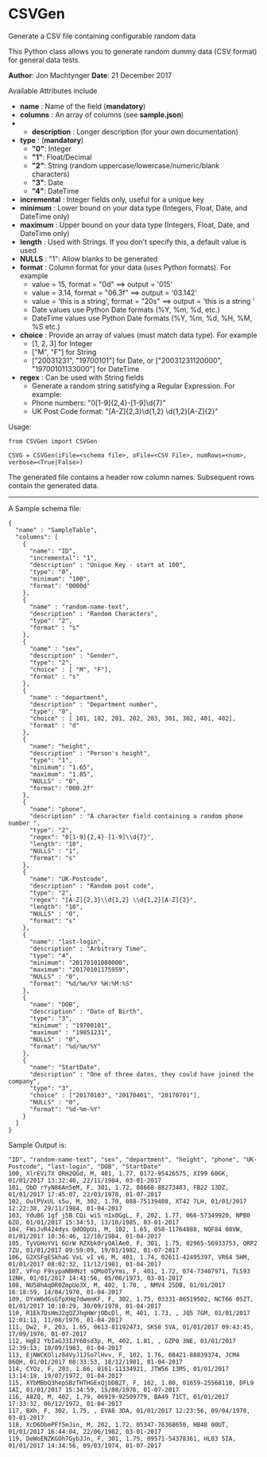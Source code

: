 # CSVGen
Generate a CSV file containing configurable random data

This Python class allows you to generate random dummy data (CSV format) for general data tests.

**Author**: Jon Machtynger
**Date**: 21 December 2017

Available Attributes include

- **name** : Name of the field (**mandatory**)
- **columns** : An array of columns (see **sample.json**)
- - **description** : Longer description (for your own documentation)
- **type** : (**mandatory**)
	- **"0"**: Integer
    - **"1"**: Float/Decimal
    - **"2"**: String (random uppercase/lowercase/numeric/blank characters)
    - **"3"**: Date
    - **"4"**: DateTime
- **incremental** : Integer fields only, useful for a unique key
- **minimum** : Lower bound on your data type (Integers, Float, Date, and DateTime only)
- **maximum** : Upper bound on your data type (Integers, Float, Date, and DateTime only)
- **length** : Used with Strings. If you don't specify this, a default value is used
- **NULLS** : "1": Allow blanks to be generated
- **format** : Column format for your data (uses Python formats).  For example
    - value = 15, format = "0d" ==> output = '015'
    - value = 3.14, format = "06.3f" ==> output = '03.142'
    - value = 'this is a string', format = "20s" ==> output = 'this is a string    '
    - Date values use Python Date formats (%Y, %m, %d, etc.)
    - DateTime values use Python Date formats (%Y, %m, %d, %H, %M, %S etc.)
- **choice** : Provide an array of values (must match data type).  For example
    - [1, 2, 3] for Integer
    - ["M", "F"] for String
    - ["20031231", "19700101"] for Date, or ["20031231120000", "19700101133000"] for DateTime
- **regex** : Can be used with String fields
    - Generate a random string satisfying a Regular Expression.  For example:
	- Phone numbers: "0[1-9]{2,4}-[1-9]\\d{7}"
	- UK Post Code format: "[A-Z]{2,3}\\d{1,2} \\d{1,2}[A-Z]{2}"

Usage:

```
from CSVGen import CSVGen

CSVG = CSVGen(iFile=<schema file>, oFile=<CSV File>, numRows=<num>, verbose=<True|False>)
```

The generated file contains a header row column names. Subsequent rows contain the generated data.

---

A Sample schema file:
```
{
  "name" : "SampleTable",
  "columns": [
    {
      "name": "ID",
      "incremental": "1",
      "description" : "Unique Key - start at 100",
      "type": "0",
      "minimum": "100",
      "format": "0000d"
    },
    {
      "name" : "random-name-text",
      "description" : "Random Characters",
      "type": "2",
      "format" : "s"
    },
    {
      "name" : "sex",
      "description" : "Gender",
      "type": "2",
      "choice" : [ "M", "F"],
      "format" : "s"
    },
    {
      "name" : "department",
      "description" : "Department number",
      "type": "0",
      "choice" : [ 101, 102, 201, 202, 203, 301, 302, 401, 402],
      "format" : "d"
    },
    {
      "name": "height",
      "description" : "Person's height",
      "type": "1",
      "minimum": "1.65",
      "maximum": "1.85",
      "NULLS" : "0",
      "format": "000.2f"
    },
    {
      "name": "phone",
      "description" : "A character field containing a random phone number ",
      "type": "2",
      "regex": "0[1-9]{2,4}-[1-9]\\d{7}",
      "length": "10",
      "NULLS" : "1",
      "format": "s"
    },
    {
      "name": "UK-Postcode",
      "description" : "Random post code",
      "type": "2",
      "regex": "[A-Z]{2,3}\\d{1,2} \\d{1,2}[A-Z]{2}",
      "length": "10",
      "NULLS" : "0",
      "format": "s"
    },
    {
      "name": "last-login",
      "description" : "Arbitrary Time",
      "type": "4",
      "minimum": "20170101080000",
      "maximum": "20170101175959",
      "NULLS" : "0",
      "format": "%d/%m/%Y %H:%M:%S"
    },
    {
      "name": "DOB",
      "description" : "Date of Birth",
      "type": "3",
      "minimum" : "19700101",
      "maximum" : "19851231",
      "NULLS" : "0",
      "format": "%d/%m/%Y"
    },
    {
      "name": "StartDate",
      "description" : "One of three dates, they could have joined the company",
      "type": "3",
      "choice" : ["20170103", "20170401", "20170701"],
      "NULLS" : "0",
      "format": "%d-%m-%Y"
    }
  ]
}
```

Sample Output is:

```
"ID", "random-name-text", "sex", "department", "height", "phone", "UK-Postcode", "last-login", "DOB", "StartDate"
100, XlrEVi7X ORH2QGd, M, 401, 1.77, 0172-95426575, XI99 60GK, 01/01/2017 13:32:40, 22/11/1984, 03-01-2017
101, ObD rYyN86An5eM, F, 301, 1.72, 08668-88273483, FB22 13DZ, 01/01/2017 17:45:07, 22/03/1978, 01-07-2017
102, OulPVxUL s5u, M, 302, 1.70, 088-75139408, XT42 7LH, 01/01/2017 12:22:38, 29/11/1984, 01-04-2017
103, Ydu86 1gf j5B CQi wiS n1x0GgL, F, 202, 1.77, 066-57349920, NPB0 6ZO, 01/01/2017 15:34:53, 13/10/1985, 03-01-2017
104, FWiJvR424dys QdOOpUi, M, 102, 1.65, 058-11764888, NQF84 08VW, 01/01/2017 10:36:46, 12/10/1984, 01-04-2017
105, TyVGHoYV1 6UrW RZXbk0ryOAlAe0, F, 301, 1.75, 02965-56933753, QRP2 7ZU, 01/01/2017 09:59:09, 19/01/1982, 01-07-2017
106, G2XSFgESkhaG VxL vI v6, M, 401, 1.74, 02611-42495397, VR64 5HM, 01/01/2017 08:02:32, 11/12/1981, 01-04-2017
107, VFnp F9sypaNBHNzt sQMoOTyYmi, F, 401, 1.72, 074-73407971, TLS93 12NH, 01/01/2017 14:41:56, 05/06/1973, 03-01-2017
108, NU58hAqDR0ZmpUo3X, M, 402, 1.78, , NMV4 25DB, 01/01/2017 16:18:59, 14/04/1970, 01-04-2017
109, DYxW6dGsGfpXHq7dwmnKF, F, 302, 1.75, 03331-86519502, NCT66 05ZT, 01/01/2017 10:10:29, 30/09/1978, 01-04-2017
110, R1Ek7DsHmJ2gQZJhgHWrjODcDl, M, 401, 1.73, , JQ5 7GM, 01/01/2017 12:01:11, 11/08/1976, 01-04-2017
111, Dw2, F, 203, 1.65, 0613-81192473, SKS8 5VA, 01/01/2017 09:43:45, 17/09/1976, 01-07-2017
112, HgE2 YbIaGJ3IJY60sd3p, M, 402, 1.81, , GZP0 3NE, 01/01/2017 12:39:13, 10/09/1983, 01-04-2017
113, EjNWCKOliz84VyJ1JSo7lHvv, F, 102, 1.76, 08421-88839374, JCM4 86QH, 01/01/2017 08:33:53, 18/12/1981, 01-04-2017
114, CYOz, F, 203, 1.66, 0161-11334921, JTW56 13MS, 01/01/2017 13:14:18, 19/07/1972, 01-04-2017
115, XYbMBbQ3hepSBzTHTHGExQjbDB2T, F, 102, 1.80, 01659-25568110, DFL9 1AI, 01/01/2017 15:34:59, 15/08/1976, 01-07-2017
116, A8ZQ, M, 402, 1.79, 06919-92509779, BA49 71CT, 01/01/2017 17:33:32, 06/12/1972, 01-04-2017
117, BXh, F, 302, 1.75, , EVA8 3DA, 01/01/2017 12:23:56, 09/04/1970, 03-01-2017
118, XcD6DbmPFf5mJin, M, 202, 1.72, 05347-76368650, HB48 00UT, 01/01/2017 16:44:04, 22/06/1982, 03-01-2017
119, DeWoENZKGOh7GybJJn, F, 301, 1.75, 09571-54378361, HL83 5IA, 01/01/2017 14:34:56, 09/03/1974, 01-07-2017

```



